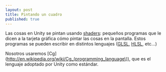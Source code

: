 ```yaml
---
layout: post
title: Pintando un cuadro
published: true
---
```




Las cosas en Unity se pintan usando [shaders](http://en.wikipedia.org/wiki/Shader): pequeños programas que le dicen a la tarjeta gráfica cómo pintar las cosas en la pantalla. Estos programas se pueden escribir en distintos lenguajes ([GLSL](http://en.wikipedia.org/wiki/OpenGL_Shading_Language), [HLSL](http://en.wikipedia.org/wiki/High-Level_Shading_Language), etc...) 

Nosotros usaremos [Cg](http://en.wikipedia.org/wiki/Cg_(programming_language\)), que es el lenguaje adoptado por Unity como estándar.

